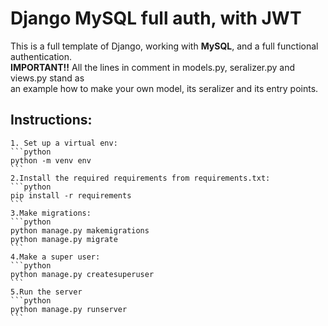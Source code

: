 # Django MySQL full auth, with JWT

This is a full template of Django, working with **MySQL**, and a full functional authentication.<br>
**IMPORTANT!!**
All the lines in comment in models.py, seralizer.py and views.py stand as<br>
an example how to make your own model, its seralizer and its entry points.


## Instructions:
    1. Set up a virtual env:
    ```python
    python -m venv env
    ```
    2.Install the required requirements from requirements.txt:
    ```python
    pip install -r requirements
    ```
    3.Make migrations:
    ```python
    python manage.py makemigrations
    python manage.py migrate
    ```
    4.Make a super user:
    ```python
    python manage.py createsuperuser
    ```
    5.Run the server
    ```python
    python manage.py runserver
    ```

